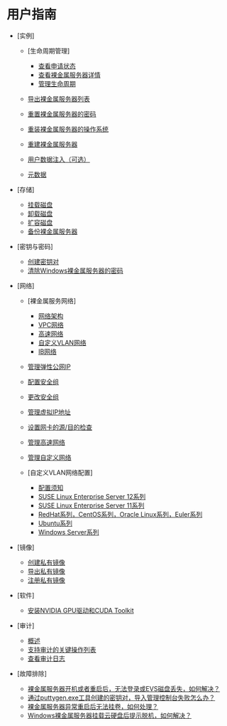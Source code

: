 # 用户指南

-   [实例]
    -   [生命周期管理]
        -   [查看申请状态](查看申请状态.md)
        -   [查看裸金属服务器详情](查看裸金属服务器详情.md)
        -   [管理生命周期](管理生命周期.md)

    -   [导出裸金属服务器列表](导出裸金属服务器列表.md)
    -   [重置裸金属服务器的密码](重置裸金属服务器的密码.md)
    -   [重装裸金属服务器的操作系统](重装裸金属服务器的操作系统.md)
    -   [重建裸金属服务器](重建裸金属服务器.md)
    -   [用户数据注入（可选）](用户数据注入（可选）.md)
    -   [元数据](元数据.md)

-   [存储]
    -   [挂载磁盘](挂载磁盘.md)
    -   [卸载磁盘](卸载磁盘.md)
    -   [扩容磁盘](扩容磁盘.md)
    -   [备份裸金属服务器](备份裸金属服务器.md)

-   [密钥与密码]
    -   [创建密钥对](创建密钥对.md)
    -   [清除Windows裸金属服务器的密码](清除Windows裸金属服务器的密码.md)

-   [网络]
    -   [裸金属服务网络]
        -   [网络架构](网络架构.md)
        -   [VPC网络](VPC网络.md)
        -   [高速网络](高速网络.md)
        -   [自定义VLAN网络](自定义VLAN网络.md)
        -   [IB网络](IB网络.md)

    -   [管理弹性公网IP](管理弹性公网IP.md)
    -   [配置安全组](配置安全组.md)
    -   [更改安全组](更改安全组.md)
    -   [管理虚拟IP地址](管理虚拟IP地址.md)
    -   [设置网卡的源/目的检查](设置网卡的源-目的检查.md)
    -   [管理高速网络](管理高速网络.md)
    -   [管理自定义网络](管理自定义网络.md)
    -   [自定义VLAN网络配置]
        -   [配置须知](配置须知.md)
        -   [SUSE Linux Enterprise Server 12系列](SUSE-Linux-Enterprise-Server-12系列.md)
        -   [SUSE Linux Enterprise Server 11系列](SUSE-Linux-Enterprise-Server-11系列.md)
        -   [RedHat系列，CentOS系列，Oracle Linux系列，Euler系列](RedHat系列-CentOS系列-Oracle-Linux系列-Euler系列.md)
        -   [Ubuntu系列](Ubuntu系列.md)
        -   [Windows Server系列](Windows-Server系列.md)


-   [镜像]
    -   [创建私有镜像](创建私有镜像.md)
    -   [导出私有镜像](导出私有镜像.md)
    -   [注册私有镜像](注册私有镜像.md)

-   [软件]
    -   [安装NVIDIA GPU驱动和CUDA Toolkit](安装NVIDIA-GPU驱动和CUDA-Toolkit.md)

-   [审计]
    -   [概述](概述.md)
    -   [支持审计的关键操作列表](支持审计的关键操作列表.md)
    -   [查看审计日志](查看审计日志.md)

-   [故障排除]
    -   [裸金属服务器开机或者重启后，无法登录或EVS磁盘丢失，如何解决？](裸金属服务器开机或者重启后-无法登录或EVS磁盘丢失-如何解决.md)
    -   [通过puttygen.exe工具创建的密钥对，导入管理控制台失败怎么办？](通过puttygen-exe工具创建的密钥对-导入管理控制台失败怎么办.md)
    -   [裸金属服务器异常重启后无法挂卷，如何处理？](裸金属服务器异常重启后无法挂卷-如何处理.md)
    -   [Windows裸金属服务器挂载云硬盘后提示脱机，如何解决？](Windows裸金属服务器挂载云硬盘后提示脱机-如何解决.md)



